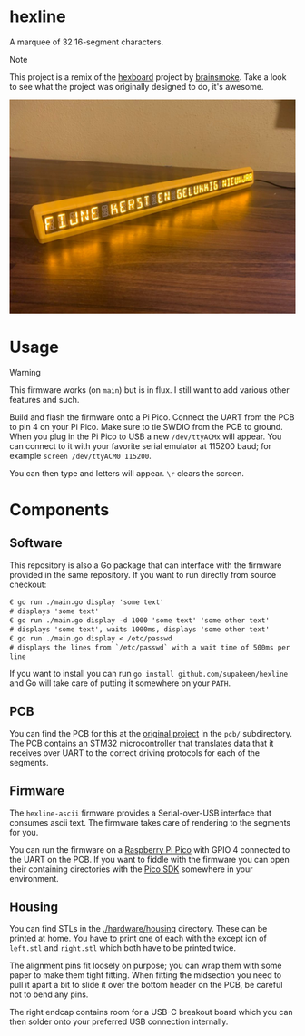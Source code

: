 # hexline

A marquee of 32 16-segment characters.

> [!NOTE]  
> This project is a remix of the [hexboard](https://github.com/brainsmoke/hexboard) project by [brainsmoke](https://github.com/brainsmoke). Take a look to see what the project was originally designed to do, it's awesome.

![](image.jpg)

# Usage

> [!WARNING]  
> This firmware works (on `main`) but is in flux. I still want to add various other features and such.

Build and flash the firmware onto a Pi Pico. Connect the UART from the PCB to pin 4 on your Pi Pico. Make sure to tie SWDIO from the PCB to ground. When you plug in the Pi Pico to USB a new `/dev/ttyACMx` will appear. You can connect to it with your favorite serial emulator at 115200 baud; for example `screen /dev/ttyACM0 115200`.

You can then type and letters will appear. `\r` clears the screen.

# Components

## Software

This repository is also a Go package that can interface with the firmware provided in the same repository. If you want to run directly from source checkout:

```
€ go run ./main.go display 'some text'
# displays 'some text'
€ go run ./main.go display -d 1000 'some text' 'some other text'
# displays 'some text', waits 1000ms, displays 'some other text'
€ go run ./main.go display < /etc/passwd
# displays the lines from `/etc/passwd` with a wait time of 500ms per line
```

If you want to install you can run `go install github.com/supakeen/hexline` and Go will take care of putting it somewhere on your `PATH`.

## PCB

You can find the PCB for this at the [original project](https://github.com/brainsmoke/hexboard) in the `pcb/` subdirectory. The PCB contains an STM32 microcontroller that translates data that it receives over UART to the correct driving protocols for each of the segments.

## Firmware

The `hexline-ascii` firmware provides a Serial-over-USB interface that consumes ascii text. The firmware takes care of rendering to the segments for you.

You can run the firmware on a [Raspberry Pi Pico](...) with GPIO 4 connected to the UART on the PCB. If you want to fiddle with the firmware you can open their containing directories with the [Pico SDK](https://github.com/raspberrypi/pico-sdk) somewhere in your environment.

## Housing

You can find STLs in the [./hardware/housing](./hardware/housing) directory. These can be printed at home. You have to print one of each with the except ion of `left.stl` and `right.stl` which both have to be printed twice.

The alignment pins fit loosely on purpose; you can wrap them with some paper to make them tight fitting. When fitting the midsection you need to pull it apart a bit to slide it over the bottom header on the PCB, be careful not to bend any pins.

The right endcap contains room for a USB-C breakout board which you can then solder onto your preferred USB connection internally.
